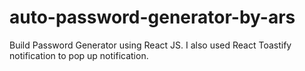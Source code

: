 # auto-password-generator-by-ars
Build Password Generator using React JS. I also used React Toastify  notification to pop up notification.
